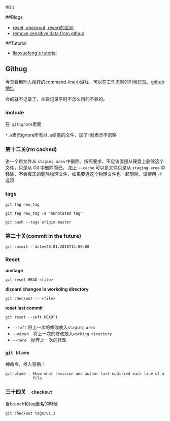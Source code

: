 #Git

##Blogs

- [reset, checkout, revert的区别](http://segmentfault.com/a/1190000003102737)
- [remove sensitive data from github](https://help.github.com/articles/remove-sensitive-data/)

##Tutorial

- [liaoxuefeng's tutorial](http://www.liaoxuefeng.com/wiki/0013739516305929606dd18361248578c67b8067c8c017b000)

## Githug

今天看到别人推荐的command-line小游戏，可以在工作无聊的时候玩玩，[github地址](https://github.com/Gazler/githug).

会的就不记录了，主要记录平时不怎么用的不熟的。

### include

在`.gitignore`里面

`*.a`表示ignore所有以`.a`结尾的文件，加了`!`就表示不忽略

### 第十二关(rm cached)

讲一个新文件从 `staging area` 中删除。按照要求，不应该直接从硬盘上删除这个文件，只是从 Git 中删除而已。
加上 `--cache` 可以是文件只是从 `staging area` 中移除，不会真正的删除物理文件，如果要连这个物理文件也一起删除，请使用 `-f` 选项

### tags

`git tag new_tag`

`git tag new_tag -a "annotated tag"`

`git push --tags origin master`

### 第二十关(commit in the future)

```
git commit --date=20.01.2016T14:00:00
```

### Reset

**unstage**

`git reset HEAD <file>`

**discard changes in workding directory**

`git checkout -- <file>`

**reset last commit**

`git reset --soft HEAD^1`

* `--soft` 将上一次的修改放入`staging area`
* `--mixed`　将上一次的修改放入`working directory`
* `--hard`　抛弃上一次的修改

### `git blame`

神命令，找人背锅！

```
git-blame - Show what revision and author last modified each line of a
            file
```

### 三十四关　`checkout`

当branch和tag重名的时候

`git checkout tags/v1.2`
